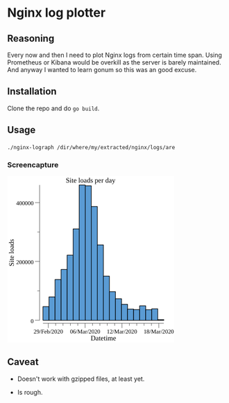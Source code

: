 # Nginx log plotter


## Reasoning
Every now and then I need to plot Nginx logs from certain time span.
Using Prometheus or Kibana would be overkill as the server is barely maintained.
And anyway I wanted to learn gonum so this was an good excuse.


## Installation
Clone the repo and do `go build`.


## Usage
`./nginx-lograph /dir/where/my/extracted/nginx/logs/are`


### Screencapture
![An example plot](traffic.png)


## Caveat
* Doesn't work with gzipped files, at least yet.

* Is rough.

